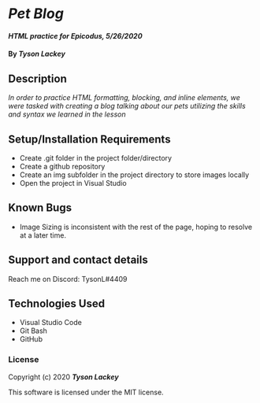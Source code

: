 #  _Pet Blog_

#### _HTML practice for Epicodus, 5/26/2020_

#### By _**Tyson Lackey**_

## Description

_In order to practice HTML formatting, blocking, and inline elements, we were tasked with creating a blog talking about our pets utilizing the skills and syntax we learned in the lesson_

## Setup/Installation Requirements

* Create .git folder in the project folder/directory
* Create a github repository
* Create an img subfolder in the project directory to store images locally
* Open the project in Visual Studio


## Known Bugs

* Image Sizing is inconsistent with the rest of the page, hoping to resolve at a later time.

## Support and contact details

Reach me on Discord: TysonL#4409

## Technologies Used

* Visual Studio Code
* Git Bash
* GitHub

### License

Copyright (c) 2020 **_Tyson Lackey_**

This software is licensed under the MIT license.